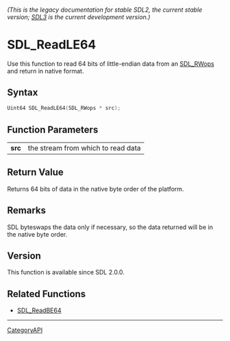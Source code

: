 ###### (This is the legacy documentation for stable SDL2, the current stable version; [SDL3](https://wiki.libsdl.org/SDL3/) is the current development version.)
# SDL_ReadLE64

Use this function to read 64 bits of little-endian data from an [SDL_RWops](SDL_RWops) and return in native format.

## Syntax

```c
Uint64 SDL_ReadLE64(SDL_RWops * src);

```

## Function Parameters

|             |                                    |
| ----------- | ---------------------------------- |
| **src**     | the stream from which to read data |

## Return Value

Returns 64 bits of data in the native byte order of the platform.

## Remarks

SDL byteswaps the data only if necessary, so the data returned will be in
the native byte order.

## Version

This function is available since SDL 2.0.0.

## Related Functions

* [SDL_ReadBE64](SDL_ReadBE64)

----
[CategoryAPI](CategoryAPI)

